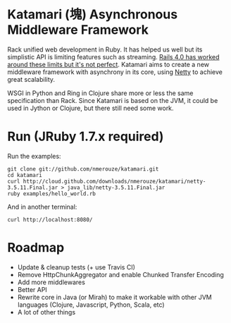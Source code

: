 # Katamari (塊) Asynchronous Middleware Framework

Rack unified web development in Ruby. It has helped us well but its simplistic API is limiting features such as streaming. [Rails 4.0 has worked around these limits but it's not perfect](http://blog.plataformatec.com.br/2012/06/why-your-web-framework-should-not-adopt-rack-api). Katamari aims to create a new middleware framework with asynchrony in its core, using [Netty](http://netty.io) to achieve great scalability.

WSGI in Python and Ring in Clojure share more or less the same specification than Rack. Since Katamari is based on the JVM, it could be used in Jython or Clojure, but there still need some work.

# Run (JRuby 1.7.x required)

Run the examples:

    git clone git://github.com/nmerouze/katamari.git
    cd katamari
    curl http://cloud.github.com/downloads/nmerouze/katamari/netty-3.5.11.Final.jar > java_lib/netty-3.5.11.Final.jar
    ruby examples/hello_world.rb

And in another terminal:

    curl http://localhost:8080/

# Roadmap

* Update & cleanup tests (+ use Travis CI)
* Remove HttpChunkAggregator and enable Chunked Transfer Encoding
* Add more middlewares
* Better API
* Rewrite core in Java (or Mirah) to make it workable with other JVM languages (Clojure, Javascript, Python, Scala, etc)
* A lot of other things